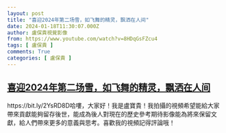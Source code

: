 ```yaml
---
layout: post
title: "喜迎2024年第二场雪，如飞舞的精灵，飘洒在人间"
date: 2024-01-18T11:30:07.000Z
author: 盧保貴視覺影像
from: https://www.youtube.com/watch?v=8HDqGsFZcu4
tags: [ 盧保貴 ]
comments: True
categories: [ 盧保貴 ]
---
```

<!--1705577407000-->
[喜迎2024年第二场雪，如飞舞的精灵，飘洒在人间](https://www.youtube.com/watch?v=8HDqGsFZcu4)
------

<div>
https://bit.ly/2YsRD8D哈嘍，大家好！我是盧寶貴！我拍攝的視頻希望能給大家帶來貢獻能夠留存後世，能成為後人對現在的歷史參考期待影像能為將來保留文獻，給人們帶來更多的意義與思考。喜歡我的視頻記得評論哦！
</div>

